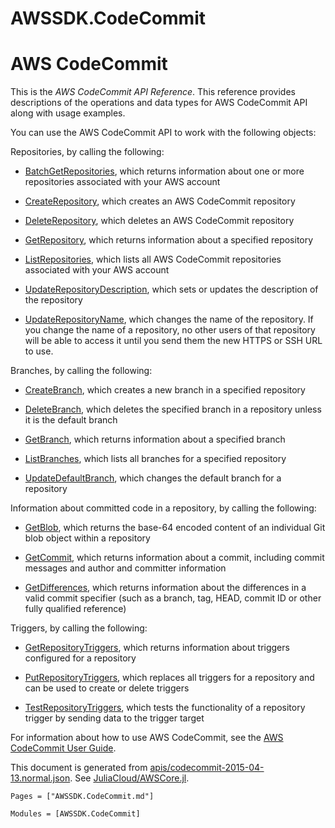# AWSSDK.CodeCommit

# AWS CodeCommit

This is the *AWS CodeCommit API Reference*. This reference provides descriptions of the operations and data types for AWS CodeCommit API along with usage examples.

You can use the AWS CodeCommit API to work with the following objects:

Repositories, by calling the following:

*   [BatchGetRepositories](@ref), which returns information about one or more repositories associated with your AWS account

*   [CreateRepository](@ref), which creates an AWS CodeCommit repository

*   [DeleteRepository](@ref), which deletes an AWS CodeCommit repository

*   [GetRepository](@ref), which returns information about a specified repository

*   [ListRepositories](@ref), which lists all AWS CodeCommit repositories associated with your AWS account

*   [UpdateRepositoryDescription](@ref), which sets or updates the description of the repository

*   [UpdateRepositoryName](@ref), which changes the name of the repository. If you change the name of a repository, no other users of that repository will be able to access it until you send them the new HTTPS or SSH URL to use.

Branches, by calling the following:

*   [CreateBranch](@ref), which creates a new branch in a specified repository

*   [DeleteBranch](@ref), which deletes the specified branch in a repository unless it is the default branch

*   [GetBranch](@ref), which returns information about a specified branch

*   [ListBranches](@ref), which lists all branches for a specified repository

*   [UpdateDefaultBranch](@ref), which changes the default branch for a repository

Information about committed code in a repository, by calling the following:

*   [GetBlob](@ref), which returns the base-64 encoded content of an individual Git blob object within a repository

*   [GetCommit](@ref), which returns information about a commit, including commit messages and author and committer information

*   [GetDifferences](@ref), which returns information about the differences in a valid commit specifier (such as a branch, tag, HEAD, commit ID or other fully qualified reference)

Triggers, by calling the following:

*   [GetRepositoryTriggers](@ref), which returns information about triggers configured for a repository

*   [PutRepositoryTriggers](@ref), which replaces all triggers for a repository and can be used to create or delete triggers

*   [TestRepositoryTriggers](@ref), which tests the functionality of a repository trigger by sending data to the trigger target

For information about how to use AWS CodeCommit, see the [AWS CodeCommit User Guide](http://docs.aws.amazon.com/codecommit/latest/userguide/welcome.html).

This document is generated from
[apis/codecommit-2015-04-13.normal.json](https://github.com/aws/aws-sdk-js/blob/master/apis/codecommit-2015-04-13.normal.json).
See [JuliaCloud/AWSCore.jl](https://github.com/JuliaCloud/AWSCore.jl).

```@index
Pages = ["AWSSDK.CodeCommit.md"]
```

```@autodocs
Modules = [AWSSDK.CodeCommit]
```
